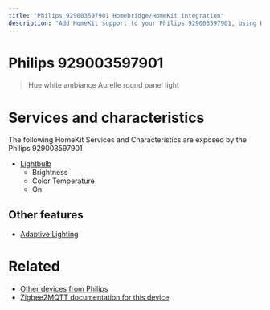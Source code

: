 ```yaml
---
title: "Philips 929003597901 Homebridge/HomeKit integration"
description: "Add HomeKit support to your Philips 929003597901, using Homebridge, Zigbee2MQTT and homebridge-z2m."
---
```

<!---
This file has been GENERATED using src/docgen/docgen.ts
DO NOT EDIT THIS FILE MANUALLY!
-->
# Philips 929003597901
> Hue white ambiance Aurelle round panel light


# Services and characteristics
The following HomeKit Services and Characteristics are exposed by
the Philips 929003597901

* [Lightbulb](../../light.md)
  * Brightness
  * Color Temperature
  * On

## Other features
* [Adaptive Lighting](../../light.md)

# Related
* [Other devices from Philips](../index.md#philips)
* [Zigbee2MQTT documentation for this device](https://www.zigbee2mqtt.io/devices/929003597901.html)